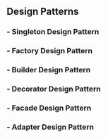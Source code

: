 ## Design Patterns
### - Singleton Design Pattern
### - Factory Design Pattern
### - Builder Design Pattern
### - Decorator Design Pattern
### - Facade Design Pattern
### - Adapter Design Pattern

